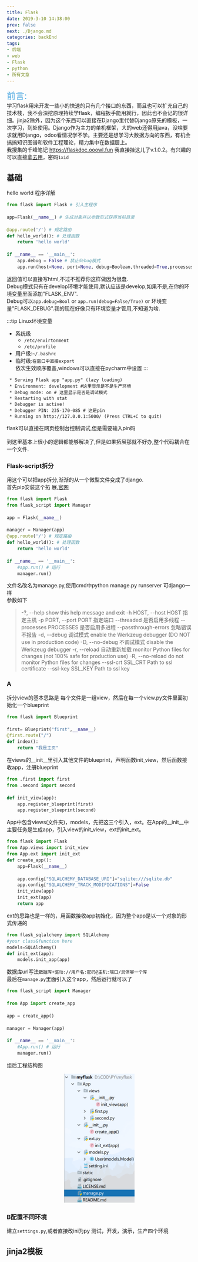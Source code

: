 ```yaml
---
title: Flask
date: 2019-3-10 14:38:00
prev: false
next: ./Django.md
categories: backEnd
tags:
- 后端
- web
- Flask
- python
- 所有文章
---
```


<font color=#53abe2 size=5>前言:</font>   
学习flask用来开发一些小的快速的只有几个接口的东西，而且也可以扩充自己的技术栈，我不会深挖原理持续学flask，编程扳手能用就行，因此也不会记的很详细。jinja2除外，因为这个东西可以直接在Django里代替Django原先的模板，一次学习，到处使用。Django作为主力的单机框架，大的web还得用java，没啥要求就用Django，odoo看情况学不学。主要还是想学习大数据方向的东西，有机会搞搞知识图谱和软件工程理论，精力集中在数据层上。  
我搜集的千峰笔记 <a href='https://flaskdoc.ooowl.fun'>https://flaskdoc.ooowl.fun</a> 我直接挂这儿了v.1.0.2。有兴趣的可以直接<a href='https://pan.baidu.com/s/1tfOdUCxlDAleDtTlhpUsDw'>拿去用</a>，密码`1xid`   

## 基础
hello world 程序详解
```py
from flask import Flask # 引入主程序

app=Flask(__name__) # 生成对象并以参数形式获得当前目录

@app.route('/') # 规定路由
def hello_world(): # 处理函数
    return 'hello world'

if __name__ == '__main__':
    app.debug = False # 禁止debug模式 
    app.run(host=None, port=None, debug=Boolean,threaded=True,processes=3) # 运行,多线程进程
```
返回值可以直接写html,不过不推荐你这样做因为很蠢.  
Debug模式只有在develop环境才能使用,默认应该是develop,如果不是,在你的环境变量里面添加"FLASK_ENV".  
Debug可以`app.debug=Bool` or `app.run(debug=False/True)` or 环境变量"FLASK_DEBUG".我的现在好像只有环境变量才管用,不知道为啥.

:::tip Linux环境变量   
- 系统级
    - `/etc/envirtonment`
    - `/etc/profile`
- 用户级:`~/.bashrc`
- 临时级:`在窗口中直接export`  
依次生效顺序覆盖,windows可以直接在pycharm中设置
:::

```  
 * Serving Flask app "app.py" (lazy loading)
 * Environment: development #这里显示是不是生产环境
 * Debug mode: on # 这里显示是否是调试模式
 * Restarting with stat
 * Debugger is active!
 * Debugger PIN: 235-170-085 # 这是pin
 * Running on http://127.0.0.1:5000/ (Press CTRL+C to quit)
```
flask可以直接在网页控制台控制调试,但是需要输入pin码    
<br/>
到这里基本上很小的逻辑都能够解决了,但是如果拓展那就不好办,整个代码耦合在一个文件.  

### Flask-script拆分
用这个可以把app拆分,渐渐的从一个微型文件变成了django.  
首先pip安装这个拓
展,<a href="https://flask-script.readthedocs.io/en/latest/">官网</a>  

```py
from flask import Flask
from flask_script import Manager

app = Flask(__name__)

manager = Manager(app)
@app.route('/') # 规定路由
def hello_world(): # 处理函数
    return 'hello world'

if __name__ == '__main__':
    #app.run() # 运行
    manager.run()
```
文件名改名为manage.py,使用cmd中python manage.py runserver 可django一样  
参数如下  
>  -?, --help  show this help message and exit
>  -h HOST, --host HOST 指定主机
>  -p PORT, --port PORT 指定端口
>  --threaded 是否启用多线程
>  --processes PROCESSES 是否启用多进程 
>  --passthrough-errors 忽略错误不报告
>  -d, --debug   调试模式  enable the Werkzeug debugger (DO NOT use in production code)
>  -D, --no-debug  不调试模式  disable the Werkzeug debugger
>  -r, --reload 自动重新加载 monitor Python files for changes (not 100% safe for production use)
>  -R, --no-reload       do not monitor Python files for changes
>  --ssl-crt SSL_CRT     Path to ssl certificate
>  --ssl-key SSL_KEY     Path to ssl key

### A
拆分view的基本思路是
每个文件是一组view，然后在每一个view.py文件里面初始化一个blueprint
```py
from flask import Blueprint

first= Blueprint("first",__name__)
@first.route("/")
def index():
    return "我是主页"
```
在views的__init__里引入其他文件的blueprint，声明函数init_view，然后函数接收app，注册blueprint
```py
from .first import first
from .second import second

def init_view(app):
    app.register_blueprint(first)
    app.register_blueprint(second)
```
App中包含views(文件夹)，models，先把这三个引入，ext。在App的__init__中主要任务是生成app，引入view的init_view，ext的init_ext。
```py
from flask import Flask
from App.views import init_view
from App.ext import init_ext
def create_app():
    app=Flask(__name__)

    app.config["SQLALCHEMY_DATABASE_URI"]="sqlite:///sqlite.db"
    app.config["SQLALCHEMY_TRACK_MODIFICATIONS"]=False
    init_view(app)
    init_ext(app)
    return app
```
ext的思路也是一样的，用函数接收app初始化，因为整个app是以一个对象的形式传递的
```py
from flask_sqlalchemy import SQLAlchemy
#your class&function here
models=SQLAlchemy()
def init_ext(app):
    models.init_app(app)
```
数据库url写法`数据库+驱动://用户名:密码@主机:端口/具体哪一个库`  
最后在`manage.py`里面引入这个app，然后运行就可以了
```py
from flask_script import Manager

from App import create_app

app = create_app()

manager = Manager(app)

if __name__ == '__main__':
    #App.run() # 运行
    manager.run()
```
组后工程结构图
<div align=center ><img src="./static/Snipaste_2019-11-20_16-50-47.png" style="height: 350px"/></div>

### B配置不同环境
建立`settings.py`,或者直接改ini为py
测试，开发，演示，生产四个环境
## jinja2模板


<Valine></Valine>
